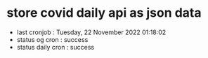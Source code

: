 # store covid daily api as json data

- last cronjob : Tuesday, 22 November 2022 01:18:02
- status og cron : success
- status daily cron : success
      
      